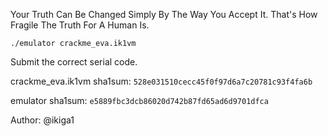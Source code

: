 Your Truth Can Be Changed Simply By The Way You Accept It. That's How Fragile The Truth For A Human Is.

`./emulator crackme_eva.ik1vm`

Submit the correct serial code.

crackme_eva.ik1vm sha1sum: `528e031510cecc45f0f97d6a7c20781c93f4fa6b`

emulator sha1sum: `e5889fbc3dcb86020d742b87fd65ad6d9701dfca`

Author: @ikiga1
